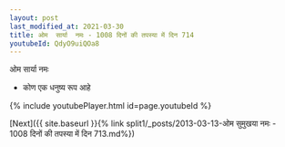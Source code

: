 ```yaml
---
layout: post
last_modified_at: 2021-03-30
title: ओम  सार्या  नमः - 1008 दिनों की तपस्या में दिन 714
youtubeId: QdyO9uiQOa8
---
```

 
 
ओम  सार्या  नमः  
 
 -  कोण एक धनुष्य रूप आहे 
 
  
 
  
 
 
 
 
 
 


{% include youtubePlayer.html id=page.youtubeId %}
 
[Next]({{ site.baseurl }}{% link  split1/_posts/2013-03-13-ओम सुमुखया नमः - 1008 दिनों की तपस्या में दिन 713.md%})
 
